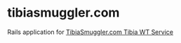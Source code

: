 # tibiasmuggler.com

Rails application for
[TibiaSmuggler.com Tibia WT Service](http://tibiasmuggler.com/)